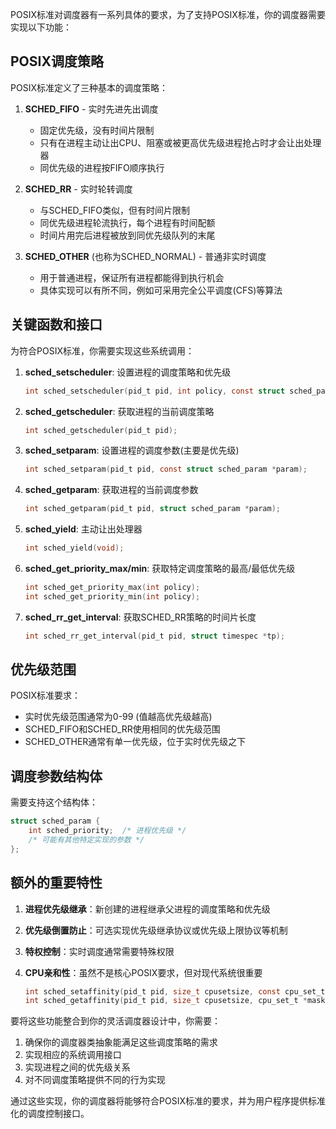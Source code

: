 POSIX标准对调度器有一系列具体的要求，为了支持POSIX标准，你的调度器需要实现以下功能：

## POSIX调度策略

POSIX标准定义了三种基本的调度策略：

1. **SCHED_FIFO** - 实时先进先出调度
   - 固定优先级，没有时间片限制
   - 只有在进程主动让出CPU、阻塞或被更高优先级进程抢占时才会让出处理器
   - 同优先级的进程按FIFO顺序执行

2. **SCHED_RR** - 实时轮转调度
   - 与SCHED_FIFO类似，但有时间片限制
   - 同优先级进程轮流执行，每个进程有时间配额
   - 时间片用完后进程被放到同优先级队列的末尾

3. **SCHED_OTHER** (也称为SCHED_NORMAL) - 普通非实时调度
   - 用于普通进程，保证所有进程都能得到执行机会
   - 具体实现可以有所不同，例如可采用完全公平调度(CFS)等算法

## 关键函数和接口

为符合POSIX标准，你需要实现这些系统调用：

1. **sched_setscheduler**: 设置进程的调度策略和优先级
   ```c
   int sched_setscheduler(pid_t pid, int policy, const struct sched_param *param);
   ```

2. **sched_getscheduler**: 获取进程的当前调度策略
   ```c
   int sched_getscheduler(pid_t pid);
   ```

3. **sched_setparam**: 设置进程的调度参数(主要是优先级)
   ```c
   int sched_setparam(pid_t pid, const struct sched_param *param);
   ```

4. **sched_getparam**: 获取进程的当前调度参数
   ```c
   int sched_getparam(pid_t pid, struct sched_param *param);
   ```

5. **sched_yield**: 主动让出处理器
   ```c
   int sched_yield(void);
   ```

6. **sched_get_priority_max/min**: 获取特定调度策略的最高/最低优先级
   ```c
   int sched_get_priority_max(int policy);
   int sched_get_priority_min(int policy);
   ```

7. **sched_rr_get_interval**: 获取SCHED_RR策略的时间片长度
   ```c
   int sched_rr_get_interval(pid_t pid, struct timespec *tp);
   ```

## 优先级范围

POSIX标准要求：
- 实时优先级范围通常为0-99 (值越高优先级越高)
- SCHED_FIFO和SCHED_RR使用相同的优先级范围
- SCHED_OTHER通常有单一优先级，位于实时优先级之下

## 调度参数结构体

需要支持这个结构体：
```c
struct sched_param {
    int sched_priority;  /* 进程优先级 */
    /* 可能有其他特定实现的参数 */
};
```

## 额外的重要特性

1. **进程优先级继承**：新创建的进程继承父进程的调度策略和优先级

2. **优先级倒置防止**：可选实现优先级继承协议或优先级上限协议等机制

3. **特权控制**：实时调度通常需要特殊权限

4. **CPU亲和性**：虽然不是核心POSIX要求，但对现代系统很重要
   ```c
   int sched_setaffinity(pid_t pid, size_t cpusetsize, const cpu_set_t *mask);
   int sched_getaffinity(pid_t pid, size_t cpusetsize, cpu_set_t *mask);
   ```

要将这些功能整合到你的灵活调度器设计中，你需要：

1. 确保你的调度器类抽象能满足这些调度策略的需求
2. 实现相应的系统调用接口
3. 实现进程之间的优先级关系
4. 对不同调度策略提供不同的行为实现

通过这些实现，你的调度器将能够符合POSIX标准的要求，并为用户程序提供标准化的调度控制接口。